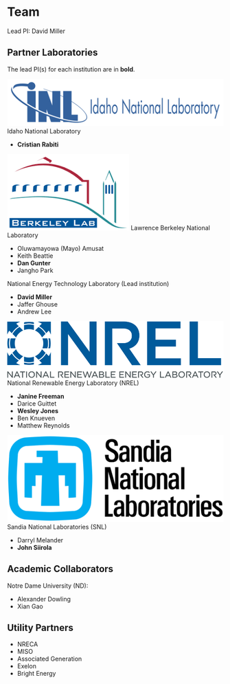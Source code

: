 # Team

Lead PI: David Miller

## Partner Laboratories

The lead PI(s) for each institution are in **bold**.

![INL-Logo](img/INL-logo.png#logo) 
Idaho National Laboratory

* **Cristian Rabiti**

![LBNL-Logo](img/LBNL-logo.png#logo)
Lawrence Berkeley National Laboratory

* Oluwamayowa (Mayo) Amusat
* Keith Beattie
* **Dan Gunter**
* Jangho Park

National Energy Technology Laboratory (Lead institution)

* **David Miller**
* Jaffer Ghouse
* Andrew Lee

![NREL-Logo](img/NREL-logo.png#logo)
National Renewable Energy Laboratory (NREL)

* **Janine Freeman**
* Darice Guittet
* **Wesley Jones**
* Ben Knueven
* Matthew Reynolds

![SNL-Logo](img/SNL-logo.png#logo)
Sandia National Laboratories (SNL)

* Darryl Melander
* **John Siirola**

## Academic Collaborators

Notre Dame University (ND):

* Alexander Dowling
* Xian Gao

## Utility Partners

* NRECA
* MISO
* Associated Generation
* Exelon
* Bright Energy
